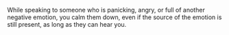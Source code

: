 While speaking to someone who is panicking, angry, or full of another negative emotion, you calm them down, even if the source of the emotion is still present, as long as they can hear you.